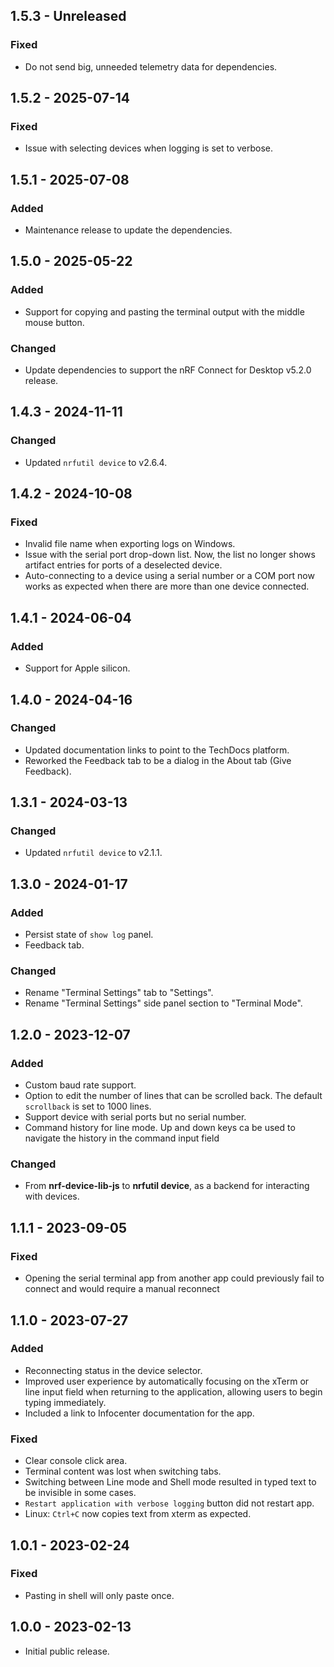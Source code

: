 ## 1.5.3 - Unreleased

### Fixed

- Do not send big, unneeded telemetry data for dependencies.

## 1.5.2 - 2025-07-14

### Fixed

- Issue with selecting devices when logging is set to verbose.

## 1.5.1 - 2025-07-08

### Added

- Maintenance release to update the dependencies.

## 1.5.0 - 2025-05-22

### Added

- Support for copying and pasting the terminal output with the middle mouse
  button.

### Changed

- Update dependencies to support the nRF Connect for Desktop v5.2.0 release.

## 1.4.3 - 2024-11-11

### Changed

- Updated `nrfutil device` to v2.6.4.

## 1.4.2 - 2024-10-08

### Fixed

- Invalid file name when exporting logs on Windows.
- Issue with the serial port drop-down list. Now, the list no longer shows
  artifact entries for ports of a deselected device.
- Auto-connecting to a device using a serial number or a COM port now works as
  expected when there are more than one device connected.

## 1.4.1 - 2024-06-04

### Added

- Support for Apple silicon.

## 1.4.0 - 2024-04-16

### Changed

- Updated documentation links to point to the TechDocs platform.
- Reworked the Feedback tab to be a dialog in the About tab (Give Feedback).

## 1.3.1 - 2024-03-13

### Changed

- Updated `nrfutil device` to v2.1.1.

## 1.3.0 - 2024-01-17

### Added

- Persist state of `show log` panel.
- Feedback tab.

### Changed

- Rename "Terminal Settings" tab to "Settings".
- Rename "Terminal Settings" side panel section to "Terminal Mode".

## 1.2.0 - 2023-12-07

### Added

- Custom baud rate support.
- Option to edit the number of lines that can be scrolled back. The default
  `scrollback` is set to 1000 lines.
- Support device with serial ports but no serial number.
- Command history for line mode. Up and down keys ca be used to navigate the
  history in the command input field

### Changed

- From **nrf-device-lib-js** to **nrfutil device**, as a backend for interacting
  with devices.

## 1.1.1 - 2023-09-05

### Fixed

- Opening the serial terminal app from another app could previously fail to
  connect and would require a manual reconnect

## 1.1.0 - 2023-07-27

### Added

- Reconnecting status in the device selector.
- Improved user experience by automatically focusing on the xTerm or line input
  field when returning to the application, allowing users to begin typing
  immediately.
- Included a link to Infocenter documentation for the app.

### Fixed

- Clear console click area.
- Terminal content was lost when switching tabs.
- Switching between Line mode and Shell mode resulted in typed text to be
  invisible in some cases.
- `Restart application with verbose logging` button did not restart app.
- Linux: `Ctrl+C` now copies text from xterm as expected.

## 1.0.1 - 2023-02-24

### Fixed

- Pasting in shell will only paste once.

## 1.0.0 - 2023-02-13

- Initial public release.
